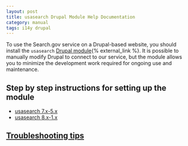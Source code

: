 ```yaml
---
layout: post
title: usasearch Drupal Module Help Documentation 
category: manual
tags: i14y drupal
---
```


To use the Search.gov service on a Drupal-based website, you should install the `usasearch` [Drupal module](https://drupal.org/project/usasearch){% external_link %}. It is possible to manually modify Drupal to connect to our service, but the module allows you to minimize the development work required for ongoing use and maintenance.

## Step by step instructions for setting up the module

* [usasearch 7.x-5.x](/manual/drupal-7-module-instructions.html)
* [usasearch 8.x-1.x](/manual/drupal-8-module-instructions.html)

## [Troubleshooting tips](/manual/drupal-module-troubleshooting.html)